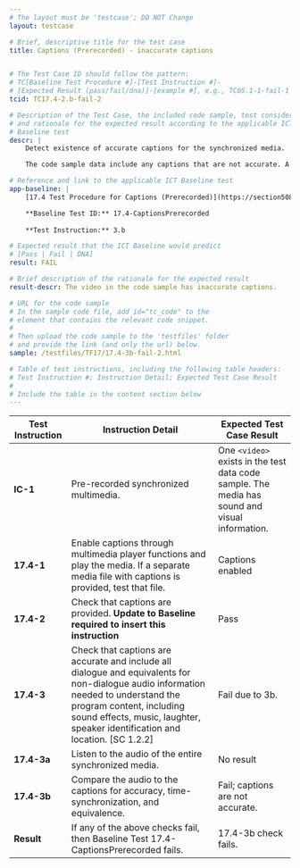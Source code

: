 ```yaml
---
# The layout must be 'testcase'; DO NOT Change
layout: testcase

# Brief, descriptive title for the test case
title: Captions (Prerecorded) - inaccurate captions


# The Test Case ID should follow the pattern: 
# TC[Baseline Test Procedure #]-[Test Instruction #]-
# [Expected Result (pass/fail/dna)]-[example #], e.g., TC05.1-1-fail-1
tcid: TC17.4-2.b-fail-2

# Description of the Test Case, the included code sample, test considerations,
# and rationale for the expected result according to the applicable ICT
# Baseline test
descr: | 
    Detect existence of accurate captions for the synchronized media.

    The code sample data include any captions that are not accurate. A successful test should identify a failure against Baseline 17.4-CaptionsPrerecorded.

# Reference and link to the applicable ICT Baseline test
app-baseline: | 
    [17.4 Test Procedure for Captions (Prerecorded)](https://section508coordinators.github.io/ICTTestingBaseline/17SyncMedia.html#174-test-procedure-for-captions-prerecorded)

    **Baseline Test ID:** 17.4-CaptionsPrerecorded
    
    **Test Instruction:** 3.b

# Expected result that the ICT Baseline would predict
# [Pass | Fail | DNA]
result: FAIL

# Brief description of the rationale for the expected result
result-descr: The video in the code sample has inaccurate captions.

# URL for the code sample
# In the sample code file, add id="tc_code" to the 
# element that contains the relevant code snippet.
#
# Then upload the code sample to the 'testfiles' folder 
# and provide the link (and only the url) below.
sample: /testfiles/TF17/17.4-3b-fail-2.html

# Table of test instructions, including the following table headers: 
# Test Instruction #; Instruction Detail; Expected Test Case Result
#
# Include the table in the content section below
---
```

| Test Instruction | Instruction Detail | Expected Test Case Result |
|------------------|--------------------|---------------------------|
| **IC-1** | Pre-recorded synchronized multimedia. | One `<video>` exists in the test data code sample. The media has sound and visual information. |
| **17.4-1** | Enable captions through multimedia player functions and play the media. If a separate media file with captions is provided, test that file. | Captions enabled |
| **17.4-2** | Check that captions are provided. **Update to Baseline required to insert this instruction**| Pass |
| **17.4-3** | Check that captions are accurate and include all dialogue and equivalents for non-dialogue audio information needed to understand the program content, including sound effects, music, laughter, speaker identification and location. [SC 1.2.2] | Fail due to 3b. |
| **17.4-3a** | Listen to the audio of the entire synchronized media. | No result |
| **17.4-3b** | Compare the audio to the captions for accuracy, time-synchronization, and equivalence. | Fail; captions are not accurate. |
| **Result** | If any of the above checks fail, then Baseline Test 17.4-CaptionsPrerecorded fails. | 17.4-3b check fails. |